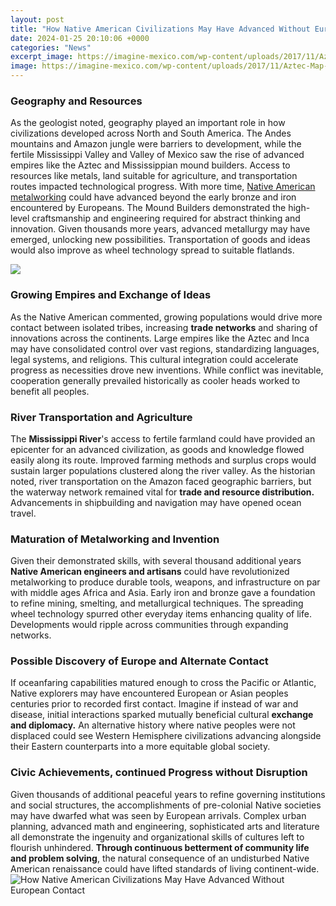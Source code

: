 ```yaml
---
layout: post
title: "How Native American Civilizations May Have Advanced Without European Contact"
date: 2024-01-25 20:10:06 +0000
categories: "News"
excerpt_image: https://imagine-mexico.com/wp-content/uploads/2017/11/Aztec-Map-of-the-Americas.jpg
image: https://imagine-mexico.com/wp-content/uploads/2017/11/Aztec-Map-of-the-Americas.jpg
---
```


### Geography and Resources
As the geologist noted, geography played an important role in how civilizations developed across North and South America. The Andes mountains and Amazon jungle were barriers to development, while the fertile Mississippi Valley and Valley of Mexico saw the rise of advanced empires like the Aztec and Mississippian mound builders. Access to resources like metals, land suitable for agriculture, and transportation routes impacted technological progress. 
With more time, [Native American metalworking](https://yt.io.vn/collection/agosta) could have advanced beyond the early bronze and iron encountered by Europeans. The Mound Builders demonstrated the high-level craftsmanship and engineering required for abstract thinking and innovation. Given thousands more years, advanced metallurgy may have emerged, unlocking new possibilities. Transportation of goods and ideas would also improve as wheel technology spread to suitable flatlands.

![](https://content.lessonplanet.com/resources/thumbnails/220924/original/nzmxnti4lmpwzw.jpg?1414310628)
### Growing Empires and Exchange of Ideas
As the Native American commented, growing populations would drive more contact between isolated tribes, increasing **trade networks** and sharing of innovations across the continents. Large empires like the Aztec and Inca may have consolidated control over vast regions, standardizing languages, legal systems, and religions. This cultural integration could accelerate progress as necessities drove new inventions. While conflict was inevitable, cooperation generally prevailed historically as cooler heads worked to benefit all peoples. 
### River Transportation and Agriculture
The **Mississippi River**'s access to fertile farmland could have provided an epicenter for an advanced civilization, as goods and knowledge flowed easily along its route. Improved farming methods and surplus crops would sustain larger populations clustered along the river valley. As the historian noted, river transportation on the Amazon faced geographic barriers, but the waterway network remained vital for **trade and resource distribution.** Advancements in shipbuilding and navigation may have opened ocean travel.
### Maturation of Metalworking and Invention
Given their demonstrated skills, with several thousand additional years **Native American engineers and artisans** could have revolutionized metalworking to produce durable tools, weapons, and infrastructure on par with middle ages Africa and Asia. Early iron and bronze gave a foundation to refine mining, smelting, and metallurgical techniques. The spreading wheel technology spurred other everyday items enhancing quality of life. Developments would ripple across communities through expanding networks.
### Possible Discovery of Europe and Alternate Contact 
If oceanfaring capabilities matured enough to cross the Pacific or Atlantic, Native explorers may have encountered European or Asian peoples centuries prior to recorded first contact. Imagine if instead of war and disease, initial interactions sparked mutually beneficial cultural **exchange and diplomacy.** An alternative history where native peoples were not displaced could see Western Hemisphere civilizations advancing alongside their Eastern counterparts into a more equitable global society.
### Civic Achievements, continued Progress without Disruption
Given thousands of additional peaceful years to refine governing institutions and social structures, the accomplishments of pre-colonial Native societies may have dwarfed what was seen by European arrivals. Complex urban planning, advanced math and engineering, sophisticated arts and literature all demonstrate the ingenuity and organizational skills of cultures left to flourish unhindered. **Through continuous betterment of community life and problem solving**, the natural consequence of an undisturbed Native American renaissance could have lifted standards of living continent-wide.
![How Native American Civilizations May Have Advanced Without European Contact](https://imagine-mexico.com/wp-content/uploads/2017/11/Aztec-Map-of-the-Americas.jpg)